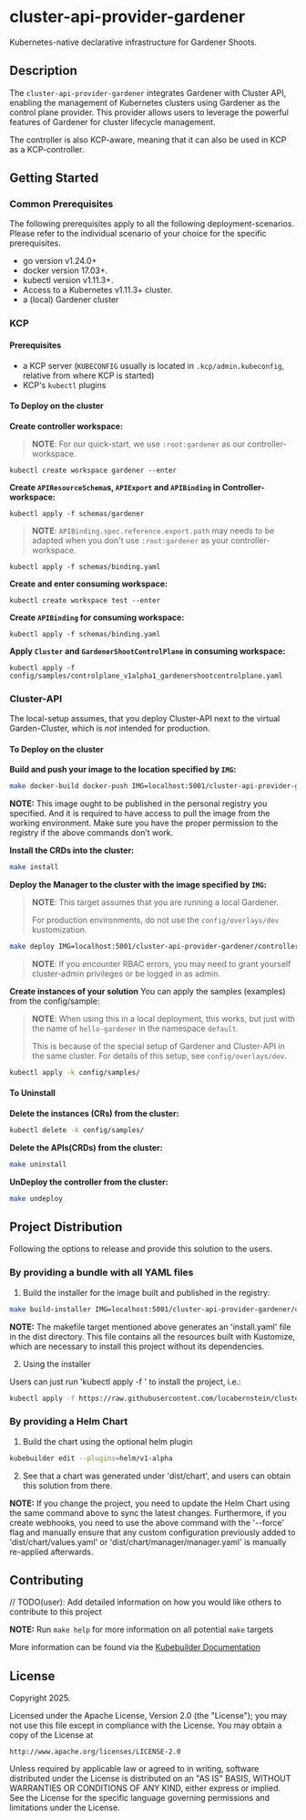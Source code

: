 # cluster-api-provider-gardener
Kubernetes-native declarative infrastructure for Gardener Shoots. 

## Description
The `cluster-api-provider-gardener` integrates Gardener with Cluster API, enabling the management of Kubernetes clusters
using Gardener as the control plane provider.
This provider allows users to leverage the powerful features of Gardener for cluster lifecycle management.

The controller is also KCP-aware, meaning that it can also be used in KCP as a KCP-controller.

## Getting Started

### Common Prerequisites

The following prerequisites apply to all the following deployment-scenarios.
Please refer to the individual scenario of your choice for the specific prerequisites.

- go version v1.24.0+
- docker version 17.03+.
- kubectl version v1.11.3+.
- Access to a Kubernetes v1.11.3+ cluster.
- a (local) Gardener cluster

### KCP

#### Prerequisites

- a KCP server (`KUBECONFIG` usually is located in `.kcp/admin.kubeconfig`, relative from where KCP is started)
- KCP's `kubectl` plugins

#### To Deploy on the cluster

**Create controller workspace:**
> **NOTE**: For our quick-start, we use `:root:gardener` as our controller-workspace.
```shell
kubectl create workspace gardener --enter
```

**Create `APIResourceSchema`s, `APIExport` and `APIBinding` in Controller-workspace:**
```shell
kubectl apply -f schemas/gardener
```

> **NOTE**: `APIBinding.spec.reference.export.path` may needs to be adapted when you don't use `:root:gardener` as your controller-workspace.
```shell
kubectl apply -f schemas/binding.yaml
```

**Create and enter consuming workspace:**
```shell
kubectl create workspace test --enter
```

**Create `APIBinding` for consuming workspace:**
```shell
kubectl apply -f schemas/binding.yaml
```

**Apply `Cluster` and `GardenerShootControlPlane` in consuming workspace:**
```shell
kubectl apply -f config/samples/controlplane_v1alpha1_gardenershootcontrolplane.yaml
```

### Cluster-API

The local-setup assumes, that you deploy Cluster-API next to the virtual Garden-Cluster, which is _not_ intended for production.

#### To Deploy on the cluster

**Build and push your image to the location specified by `IMG`:**

```sh
make docker-build docker-push IMG=localhost:5001/cluster-api-provider-gardener/controller:latest
```

**NOTE:** This image ought to be published in the personal registry you specified.
And it is required to have access to pull the image from the working environment.
Make sure you have the proper permission to the registry if the above commands don’t work.

**Install the CRDs into the cluster:**

```sh
make install
```

**Deploy the Manager to the cluster with the image specified by `IMG`:**

> **NOTE**: This target assumes that you are running a local Gardener.
> 
> For production environments, do not use the `config/overlays/dev` kustomization.

```sh
make deploy IMG=localhost:5001/cluster-api-provider-gardener/controller:latest GARDENER_KUBECONFIG=<path/to/gardener/kubeconfig.yaml>
```

> **NOTE**: If you encounter RBAC errors, you may need to grant yourself cluster-admin
privileges or be logged in as admin.

**Create instances of your solution**
You can apply the samples (examples) from the config/sample:

> **NOTE**: When using this in a local deployment, this works, but just with the name of `hello-gardener` in the namespace `default`.
> 
> This is because of the special setup of Gardener and Cluster-API in the same cluster.
> For details of this setup, see `config/overlays/dev`.

```sh
kubectl apply -k config/samples/
```

#### To Uninstall

**Delete the instances (CRs) from the cluster:**

```sh
kubectl delete -k config/samples/
```

**Delete the APIs(CRDs) from the cluster:**

```sh
make uninstall
```

**UnDeploy the controller from the cluster:**

```sh
make undeploy
```

## Project Distribution

Following the options to release and provide this solution to the users.

### By providing a bundle with all YAML files

1. Build the installer for the image built and published in the registry:

```sh
make build-installer IMG=localhost:5001/cluster-api-provider-gardener/controller:latest
```

**NOTE:** The makefile target mentioned above generates an 'install.yaml'
file in the dist directory. This file contains all the resources built
with Kustomize, which are necessary to install this project without its
dependencies.

2. Using the installer

Users can just run 'kubectl apply -f <URL for YAML BUNDLE>' to install
the project, i.e.:

```sh
kubectl apply -f https://raw.githubusercontent.com/lucabernstein/cluster-api-provider-gardener/main/dist/install.yaml
```

### By providing a Helm Chart

1. Build the chart using the optional helm plugin

```sh
kubebuilder edit --plugins=helm/v1-alpha
```

2. See that a chart was generated under 'dist/chart', and users
can obtain this solution from there.

**NOTE:** If you change the project, you need to update the Helm Chart
using the same command above to sync the latest changes. Furthermore,
if you create webhooks, you need to use the above command with
the '--force' flag and manually ensure that any custom configuration
previously added to 'dist/chart/values.yaml' or 'dist/chart/manager/manager.yaml'
is manually re-applied afterwards.

## Contributing
// TODO(user): Add detailed information on how you would like others to contribute to this project

**NOTE:** Run `make help` for more information on all potential `make` targets

More information can be found via the [Kubebuilder Documentation](https://book.kubebuilder.io/introduction.html)

## License

Copyright 2025.

Licensed under the Apache License, Version 2.0 (the "License");
you may not use this file except in compliance with the License.
You may obtain a copy of the License at

    http://www.apache.org/licenses/LICENSE-2.0

Unless required by applicable law or agreed to in writing, software
distributed under the License is distributed on an "AS IS" BASIS,
WITHOUT WARRANTIES OR CONDITIONS OF ANY KIND, either express or implied.
See the License for the specific language governing permissions and
limitations under the License.

